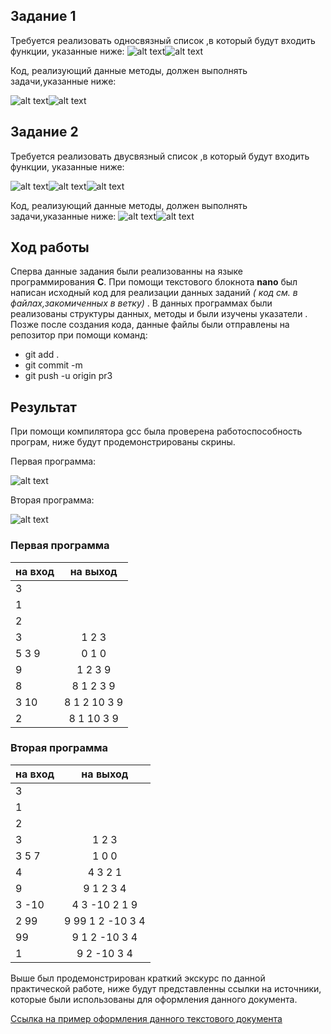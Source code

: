 ## **Задание 1**

 Требуется реализовать односвязный список ,в который будут входить функции, указанные ниже:
 ![alt text](https://pp.userapi.com/c846522/v846522958/1c4374/ICcnQ5XxKp4.jpg)![alt text](https://pp.userapi.com/c846522/v846522958/1c437b/VyabgjfJCHQ.jpg)

Код, реализующий данные методы, должен выполнять задачи,указанные ниже:

![alt text](https://pp.userapi.com/c851124/v851124457/d5919/kNa1sRmQ248.jpg)![alt text](https://pp.userapi.com/c851124/v851124457/d592a/g9AExtOkF_w.jpg)

 ## **Задание 2**

 Требуется реализовать двусвязный список ,в который будут входить функции, указанные ниже:

 ![alt text](https://pp.userapi.com/c851124/v851124713/dc31d/hqnX5tXjHLU.jpg)![alt text](https://pp.userapi.com/c851124/v851124713/dc325/980rc_QXt8k.jpg)![alt text](https://pp.userapi.com/c851124/v851124713/dc32c/vQIHd7QZcOQ.jpg)

 Код, реализующий данные методы, должен выполнять задачи,указанные ниже:
 ![alt text](https://pp.userapi.com/c851124/v851124713/dc33c/GC2szoja6b0.jpg)![alt text](https://pp.userapi.com/c851124/v851124713/dc343/8VTh4hx6mjE.jpg)

## Ход работы 

Сперва данные задания были реализованны на языке программирования **C**. При помощи текстового блокнота **nano** был написан исходный код для реализации данных заданий _( код см. в файлах,закомиченных в ветку)_ . В данных программах были реализованы структуры данных, методы и были изучены указатели . Позже после создания кода, данные файлы были отправлены на репозитор при помощи команд:
  - git add .  
  - git commit -m
  - git push -u origin pr3

  ##  Результат 

  При помощи компилятора gcc была проверена работоспособность програм, ниже будут продемонстрированы скрины.

  Первая программа:

 ![alt text](https://pp.userapi.com/c852220/v852220318/e0255/TscjzAaLoX4.jpg)

  Вторая программа:

 ![alt text](https://pp.userapi.com/c852220/v852220318/e025c/guEzUWKGGfw.jpg)


 ### Первая программа 


| на вход       |  на выход     | 
| ------------- |:-------------:| 
| 3             |               |
|1              |               | 
|2              |               |
|3              | 1 2 3         |
| 5 3 9         | 0 1 0         |
| 9             | 1 2 3 9       |
| 8             |8 1 2 3 9      |
|3 10           | 8 1 2 10 3 9  |
|2              | 8 1 10 3 9    |


  ### Вторая программа 

| на вход       |  на выход         | 
| ------------- |:-----------------:| 
| 3             |                   |
|1              |                   |   
|2              |                   |
|3              | 1 2 3             |
| 3 5 7         | 1 0 0             |
| 4             | 4 3 2 1           |
| 9             | 9 1 2 3 4         |
|3 -10          | 4 3  -10 2 1 9    |
|2 99           | 9 99 1 2 -10 3 4  |
|99             | 9 1 2 -10 3 4     |
|1              |9 2 -10 3 4        |


  Выше был продемонстрирован краткий экскурс по данной практической работе, ниже будут представленны ссылки на источники, которые были использованы для оформления данного документа.

 [Ссылка на пример оформления данного текстового документа](https://github.com/adam-p/markdown-here/wiki/Markdown-Cheatsheet)
